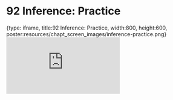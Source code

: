 # 92 Inference: Practice
 
{type: iframe, title:92 Inference: Practice, width:800, height:600, poster:resources/chapt_screen_images/inference-practice.png}
![](https://datatrail-jhu.github.io/DataTrail_ReOrg/no_toc/inference-practice.html)
 

 

